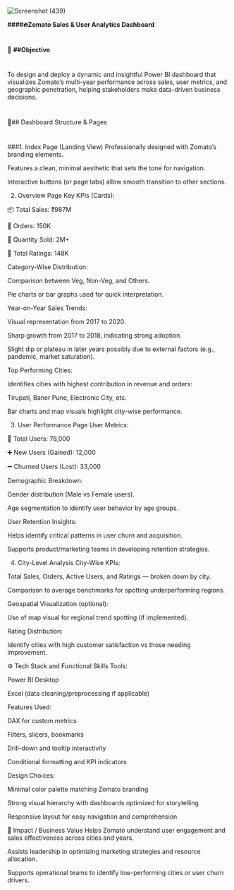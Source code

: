 ![Screenshot (439)](https://github.com/user-attachments/assets/d16181cd-bf78-499a-9ffb-cc18e69dbb18)

**####🔥Zomato Sales & User Analytics Dashboard** 
#

📌 **##Objective**
#
To design and deploy a dynamic and insightful Power BI dashboard that visualizes Zomato’s multi-year performance across sales, user metrics, and geographic penetration, helping stakeholders make data-driven business decisions.
#
🧩## Dashboard Structure & Pages
#
###1. Index Page (Landing View)
Professionally designed with Zomato’s branding elements.

Features a clean, minimal aesthetic that sets the tone for navigation.

Interactive buttons (or page tabs) allow smooth transition to other sections.

2. Overview Page
Key KPIs (Cards):

📦 Total Sales: ₹987M

🛒 Orders: 150K

🔢 Quantity Sold: 2M+

🌟 Total Ratings: 148K

Category-Wise Distribution:

Comparison between Veg, Non-Veg, and Others.

Pie charts or bar graphs used for quick interpretation.

Year-on-Year Sales Trends:

Visual representation from 2017 to 2020.

Sharp growth from 2017 to 2018, indicating strong adoption.

Slight dip or plateau in later years possibly due to external factors (e.g., pandemic, market saturation).

Top Performing Cities:

Identifies cities with highest contribution in revenue and orders:

Tirupati, Baner Pune, Electronic City, etc.

Bar charts and map visuals highlight city-wise performance.

3. User Performance Page
User Metrics:

👥 Total Users: 78,000

➕ New Users (Gained): 12,000

➖ Churned Users (Lost): 33,000

Demographic Breakdown:

Gender distribution (Male vs Female users).

Age segmentation to identify user behavior by age groups.

User Retention Insights:

Helps identify critical patterns in user churn and acquisition.

Supports product/marketing teams in developing retention strategies.

4. City-Level Analysis
City-Wise KPIs:

Total Sales, Orders, Active Users, and Ratings — broken down by city.

Comparison to average benchmarks for spotting underperforming regions.

Geospatial Visualization (optional):

Use of map visual for regional trend spotting (if implemented).

Rating Distribution:

Identify cities with high customer satisfaction vs those needing improvement.

⚙️ Tech Stack and Functional Skills
Tools:

Power BI Desktop

Excel (data cleaning/preprocessing if applicable)

Features Used:

DAX for custom metrics

Filters, slicers, bookmarks

Drill-down and tooltip interactivity

Conditional formatting and KPI indicators

Design Choices:

Minimal color palette matching Zomato branding

Strong visual hierarchy with dashboards optimized for storytelling

Responsive layout for easy navigation and comprehension

🎯 Impact / Business Value
Helps Zomato understand user engagement and sales effectiveness across cities and years.

Assists leadership in optimizing marketing strategies and resource allocation.

Supports operational teams to identify low-performing cities or user churn drivers.

